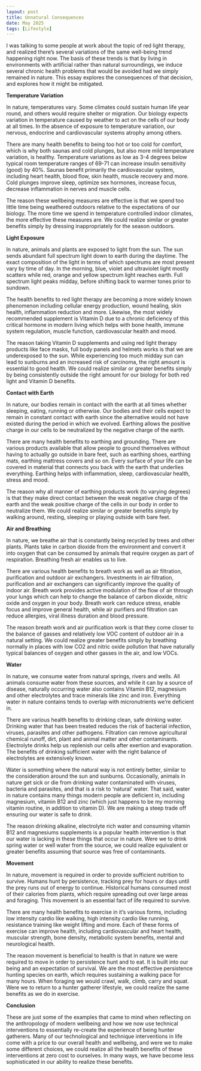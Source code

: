 ```yaml
---
layout: post
title: Unnatural Consequences
date: May 2025
tags: [Lifestyle]
---
```

I was talking to some people at work about the topic of red light therapy, and realized there’s several variations of the same well-being trend happening right now. The basis of these trends is that by living in environments with artificial rather than natural surroundings, we induce several chronic health problems that would be avoided had we simply remained in nature. This essay explores the consequences of that decision, and explores how it might be mitigated.

**Temperature Variation**

In nature, temperatures vary. Some climates could sustain human life year round, and others would require shelter or migration. Our biology expects variation in temperature caused by weather to act on the cells of our body at all times. In the absence of exposure to temperature variation, our nervous, endocrine and cardiovascular systems atrophy among others.

There are many health benefits to being too hot or too cold for comfort, which is why both saunas and cold plunges, but also more mild temperature variation, is healthy. Temperature variations as low as 3-4 degrees below typical room temperature ranges of 69-71 can increase insulin sensitivity (good) by 40%. Saunas benefit primarily the cardiovascular system, including heart health, blood flow, skin health, muscle recovery and more. Cold plunges improve sleep, optimize sex hormones, increase focus, decrease inflammation in nerves and muscle cells.

The reason these wellbeing measures are effective is that we spend too little time being weathered outdoors relative to the expectations of our biology. The more time we spend in temperature controlled indoor climates, the more effective these measures are. We could realize similar or greater benefits simply by dressing inappropriately for the season outdoors.

**Light Exposure**

In nature, animals and plants are exposed to light from the sun. The sun sends abundant full spectrum light down to earth during the daytime. The exact composition of the light in terms of which spectrums are most present vary by time of day. In the morning, blue, violet and ultraviolet light mostly scatters while red, orange and yellow spectrum light reaches earth. Full spectrum light peaks midday, before shifting back to warmer tones prior to sundown.

The health benefits to red light therapy are becoming a more widely known phenomenon including cellular energy production, wound healing, skin health, inflammation reduction and more. Likewise, the most widely recommended supplement is Vitamin D due to a chronic deficiency of this critical hormone in modern living which helps with bone health, immune system regulation, muscle function, cardiovascular health and mood. 

The reason taking Vitamin D supplements and using red light therapy products like face masks, full body panels and helmets works is that we are underexposed to the sun. While experiencing too much midday sun can lead to sunburns and an increased risk of carcinoma, the right amount is essential to good health. We could realize similar or greater benefits simply by being consistently outside the right amount for our biology for both red light and Vitamin D benefits.

**Contact with Earth**

In nature, our bodies remain in contact with the earth at all times whether sleeping, eating, running or otherwise. Our bodies and their cells expect to remain in constant contact with earth since the alternative would not have existed during the period in which we evolved. Earthing allows the positive charge in our cells to be neutralized by the negative charge of the earth.

There are many health benefits to earthing and grounding. There are various products available that allow people to ground themselves without having to actually go outside in bare feet, such as earthing shoes, earthing mats, earthing mattress covers and so on. Every surface of your life can be covered in material that connects you back with the earth that underlies everything. Earthing helps with inflammation, sleep, cardiovascular health, stress and mood.

The reason why all manner of earthing products work (to varying degrees) is that they make direct contact between the weak negative charge of the earth and the weak positive charge of the cells in our body in order to neutralize them. We could realize similar or greater benefits simply by walking around, resting, sleeping or playing outside with bare feet.

**Air and Breathing**

In nature, we breathe air that is constantly being recycled by trees and other plants. Plants take in carbon dioxide from the environment and convert it into oxygen that can be consumed by animals that require oxygen as part of respiration. Breathing fresh air enables us to live.

There are various health benefits to breath work as well as air filtration, purification and outdoor air exchangers. Investments in air filtration, purification and air exchangers can significantly improve the quality of indoor air. Breath work provides active modulation of the flow of air through your lungs which can help to change the balance of carbon dioxide, nitric oxide and oxygen in your body. Breath work can reduce stress, enable focus and improve general health, while air purifiers and filtration can reduce allergies, viral illness duration and blood pressure. 

The reason breath work and air purification work is that they come closer to the balance of gasses and relatively low VOC content of outdoor air in a natural setting. We could realize greater benefits simply by breathing normally in places with low CO2 and nitric oxide pollution that have naturally typical balances of oxygen and other gasses in the air, and low VOCs.

**Water**

In nature, we consume water from natural springs, rivers and wells. All animals consume water from these sources, and while it can by a source of disease, naturally occurring water also contains Vitamin B12, magnesium and other electrolytes and trace minerals like zinc and iron. Everything water in nature contains tends to overlap with micronutrients we’re deficient in.

There are various health benefits to drinking clean, safe drinking water. Drinking water that has been treated reduces the risk of bacterial infection, viruses, parasites and other pathogens. Filtration can remove agricultural chemical runoff, dirt, plant and animal matter and other contaminants. Electrolyte drinks help us replenish our cells after exertion and evaporation. The benefits of drinking sufficient water with the right balance of electrolytes are extensively known.

Water is something where the natural way is not entirely better, similar to the consideration around the sun and sunburns. Occasionally, animals in nature get sick or die from drinking water contaminated with viruses, bacteria and parasites, and that is a risk to ‘natural’ water. That said, water in nature contains many things modern people are deficient in, including magnesium, vitamin B12 and zinc (which just happens to be my morning vitamin routine, in addition to vitamin D). We are making a steep trade off ensuring our water is safe to drink.

The reason drinking alkaline, electrolyte rich water and consuming vitamin B12 and magnesiums supplements is a popular health intervention is that our water is lacking in these things that occur in nature. Were we to drink spring water or well water from the source, we could realize equivalent or greater benefits assuming that source was free of contaminants. 

**Movement**

In nature, movement is required in order to provide sufficient nutrition to survive. Humans hunt by persistence, tracking prey for hours or days until the prey runs out of energy to continue. Historical humans consumed most of their calories from plants, which require spreading out over large areas and foraging. This movement is an essential fact of life required to survive.

There are many health benefits to exercise in it’s various forms, including low intensity cardio like walking, high intensity cardio like running, resistance training like weight lifting and more. Each of these forms of exercise can improve health, including cardiovascular and heart health, muscular strength, bone density, metabolic system benefits, mental and neurological health. 

The reason movement is beneficial to health is that in nature we were required to move in order to persistence hunt and to eat. It is built into our being and an expectation of survival. We are the most effective persistence hunting species on earth, which requires sustaining a walking pace for many hours. When foraging we would crawl, walk, climb, carry and squat. Were we to return to a hunter gatherer lifestyle, we could realize the same benefits as we do in exercise.

**Conclusion**

These are just some of the examples that came to mind when reflecting on the anthropology of modern wellbeing and how we now use technical interventions to essentially re-create the experience of being hunter gatherers. Many of our technological and technique interventions in life come with a price to our overall health and wellbeing, and were we to make some different choices, we could realize all the health benefits of these interventions at zero cost to ourselves. In many ways, we have become less sophisticated in our ability to realize these benefits.
